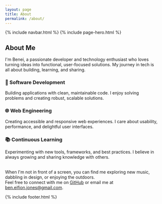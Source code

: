 ```yaml
---
layout: page
title: About
permalink: /about/
---
```


{% include navbar.html %}
{% include page-hero.html %}

<div class="page-content-container">
  <section class="home-section intro-section reveal">
    <h2>About Me</h2>
    <div class="about-container">
      <div class="about-text">
        <p class="about-intro">I'm Benei, a passionate developer and technology enthusiast who loves turning ideas into functional, user-focused solutions. My journey in tech is all about building, learning, and sharing.</p>
        <div class="expertise-grid">
          <div class="expertise-item">
            <h3>🔨 Software Development</h3>
            <p>Building applications with clean, maintainable code. I enjoy solving problems and creating robust, scalable solutions.</p>
          </div>
          <div class="expertise-item">
            <h3>🌐 Web Engineering</h3>
            <p>Creating accessible and responsive web experiences. I care about usability, performance, and delightful user interfaces.</p>
          </div>
          <div class="expertise-item">
            <h3>📚 Continuous Learning</h3>
            <p>Experimenting with new tools, frameworks, and best practices. I believe in always growing and sharing knowledge with others.</p>
          </div>
        </div>
        <p style="margin-top:2rem;">When I'm not in front of a screen, you can find me exploring new music, dabbling in design, or enjoying the outdoors.<br>
        Feel free to connect with me on <a href="https://github.com/beneii" target="_blank">GitHub</a> or email me at <a href="mailto:ben.eifion.jones@gmail.com">ben.eifion.jones@gmail.com</a>.</p>
      </div>
    </div>
  </section>
</div>

<script src="{{ '/assets/js/nav-scroll.js' | relative_url }}" defer></script>
<script src="{{ '/assets/js/scroll-reveal.js' | relative_url }}" defer></script>
<script src="{{ '/assets/js/dark-mode.js' | relative_url }}" defer></script>

{% include footer.html %} 